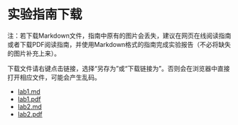 # 实验指南下载

注：若下载Markdown文件，指南中原有的图片会丢失，建议在网页在线阅读指南或者下载PDF阅读指南，并使用Markdown格式的指南完成实验报告（不必将缺失的图片补充上来）。

下载文件请右键点击链接，选择“另存为”或“下载链接为”。否则会在浏览器中直接打开相应文件，可能会产生乱码。

- <a href="https://raw.githubusercontent.com/zjuerdfl/2023_EBD/main/docs/docs/lab1/lab1_guide.md" target="_blank" download="lab1_guide.md" >lab1.md</a>
- <a href="https://raw.githubusercontent.com/zjuerdfl/2023_EBD/main/docs/docs/lab1/lab1_guide.pdf" target="_blank" download="lab1_guide.pdf">lab1.pdf</a>
- <a href="https://raw.githubusercontent.com/zjuerdfl/2023_EBD/main/docs/docs/lab2/lab2_guide.md" target="_blank" download="lab2_guide.md" >lab2.md</a>
- <a href="https://raw.githubusercontent.com/zjuerdfl/2023_EBD/main/docs/docs/lab2/lab2_guide.pdf" target="_blank" download="lab2_guide.pdf">lab2.pdf</a>
